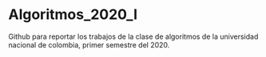 # Algoritmos_2020_I
Github para reportar los trabajos de la clase de algoritmos de la universidad nacional de colombia, primer semestre del 2020.
